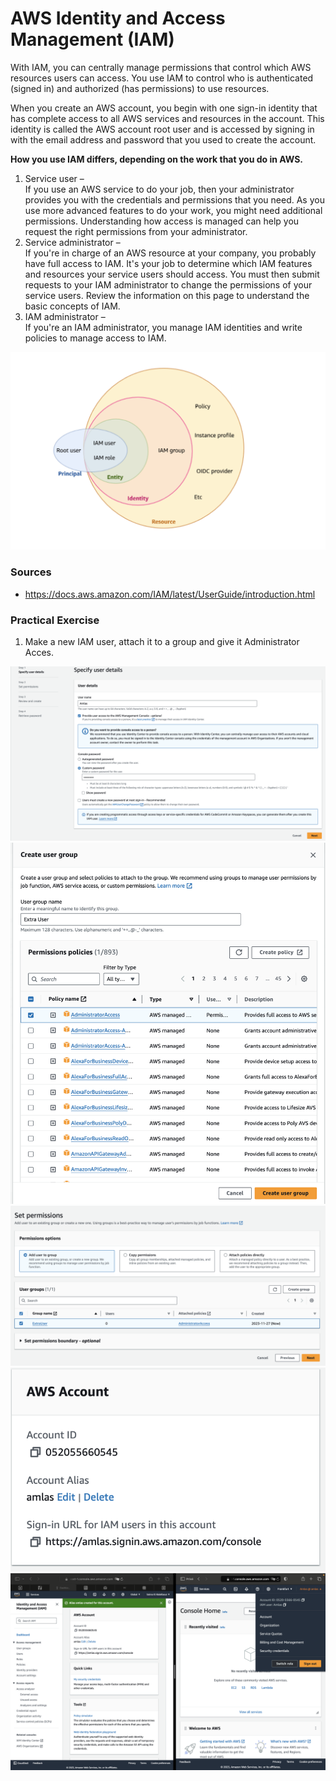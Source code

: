 # AWS Identity and Access Management (IAM)
With IAM, you can centrally manage permissions that control which AWS resources users can access. You use IAM to control who is authenticated (signed in) and authorized (has permissions) to use resources.    
    
When you create an AWS account, you begin with one sign-in identity that has complete access to all AWS services and resources in the account. This identity is called the AWS account root user and is accessed by signing in with the email address and password that you used to create the account.

__How you use IAM differs, depending on the work that you do in AWS.__

1. Service user –   
If you use an AWS service to do your job, then your administrator provides you with the credentials and permissions that you need. As you use more advanced features to do your work, you might need additional permissions. Understanding how access is managed can help you request the right permissions from your administrator.
2. Service administrator –   
If you're in charge of an AWS resource at your company, you probably have full access to IAM. It's your job to determine which IAM features and resources your service users should access. You must then submit requests to your IAM administrator to change the permissions of your service users. Review the information on this page to understand the basic concepts of IAM.
3. IAM administrator –   
If you're an IAM administrator, you manage IAM identities and write policies to manage access to IAM.

![IAM](../00_includes/06_AWS_III/1.IAMInfo.png)    

### Sources
* https://docs.aws.amazon.com/IAM/latest/UserGuide/introduction.html

### Practical Exercise 

1. Make a new IAM user, attach it to a group and give it Administrator Acces.

![IAM](../00_includes/06_AWS_III/2.IAMUsersettings.png) 
![IAM](../00_includes/06_AWS_III/3.GroupPolicySettings.png) 
![IAM](../00_includes/06_AWS_III/4.AttachIAMtoGroup.png) 
![IAM](../00_includes/06_AWS_III/5.ChangeAlias.png) 
![IAM](../00_includes/06_AWS_III/6.LoggedIn.png) 

